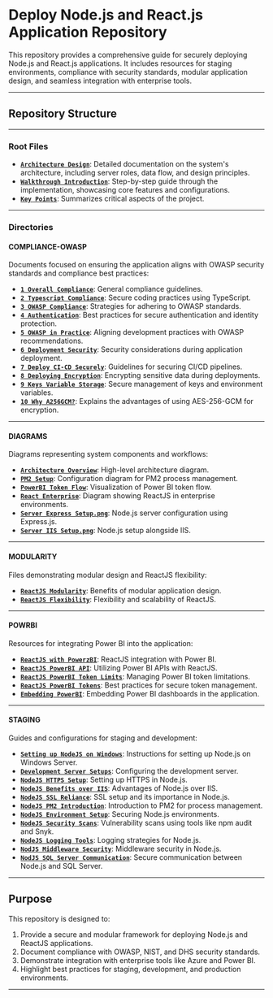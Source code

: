 # **Deploy Node.js and React.js Application Repository**

This repository provides a comprehensive guide for securely deploying Node.js and React.js applications. It includes resources for staging environments, compliance with security standards, modular application design, and seamless integration with enterprise tools.

---

## **Repository Structure**

---

### **Root Files**
- [**`Architecture Design`**](architecture-design.md): Detailed documentation on the system's architecture, including server roles, data flow, and design principles.
- [**`Walkthrough Introduction`**](WALKTHOUGH.MD): Step-by-step guide through the implementation, showcasing core features and configurations.
- [**`Key Points`**](NOTES/key-points.md): Summarizes critical aspects of the project.
---

### **Directories**

#### **COMPLIANCE-OWASP**
Documents focused on ensuring the application aligns with OWASP security standards and compliance best practices:
- [**`1 Overall Compliance`**](COMPLIANCE-OWASP/1-COMPLIANCE.MD): General compliance guidelines.
- [**`2 Typescript Compliance`**](COMPLIANCE-OWASP/2-TYPESCRIPT-COMPLIANCE.MD): Secure coding practices using TypeScript.
- [**`3 OWASP Compliance`**](COMPLIANCE-OWASP/3-OWASP-COMPLIANCE.MD): Strategies for adhering to OWASP standards.
- [**`4 Authentication`**](COMPLIANCE-OWASP/4-AUTHENTICATION-SECURITY.MD): Best practices for secure authentication and identity protection.
- [**`5 OWASP in Practice`**](COMPLIANCE-OWASP/5-OWASP-ENSURING-PRACTICE.MD): Aligning development practices with OWASP recommendations.
- [**`6 Deployment Security`**](COMPLIANCE-OWASP/6-DEPLOYMENT-SECURITY.MD): Security considerations during application deployment.
- [**`7 Deploy CI-CD Securely`**](COMPLIANCE-OWASP/7-DEPLOY-CI-CD-SECURELY.MD): Guidelines for securing CI/CD pipelines.
- [**`8 Deploying Encryption`**](COMPLIANCE-OWASP/8-DEPLOYMENT-ENCRYPTION.MD): Encrypting sensitive data during deployments.
- [**`9 Keys Variable Storage`**](COMPLIANCE-OWASP/9-COMPLIANCE-KEYS-VARIABLES.MD): Secure management of keys and environment variables.
- [**`10 Why A256GCM?`**](NOTES/WHYA256GCM.MD): Explains the advantages of using AES-256-GCM for encryption.
---

#### **DIAGRAMS**
Diagrams representing system components and workflows:
- [**`Architecture Overview`**](DIAGRAMS/overview-architecture.png): High-level architecture diagram.
- [**`PM2 Setup`**](DIAGRAMS/PM2-Setup.png): Configuration diagram for PM2 process management.
- [**`PowerBI Token Flow`**](DIAGRAMS/PowerBI-Token-Flow.png): Visualization of Power BI token flow.
- [**`React Enterprise`**](DIAGRAMS/react-enterprise.png): Diagram showing ReactJS in enterprise environments.
- [**`Server Express Setup.png`**](DIAGRAMS/server-express-setup.png): Node.js server configuration using Express.js.
- [**`Server IIS Setup.png`**](DIAGRAMS/server-iis-setup.png): Node.js setup alongside IIS.

---

#### **MODULARITY**
Files demonstrating modular design and ReactJS flexibility:
- [**`ReactJS Modularity`**](MODULARITY/1-MODULARITY.MD): Benefits of modular application design.
- [**`ReactJS Flexibility`**](MODULARITY/2-REACTJS-FLEXIBILITY.MD): Flexibility and scalability of ReactJS.

---

#### **POWRBI**
Resources for integrating Power BI into the application:
- [**`ReactJS with PowerzBI`**](POWRBI/4-REACTJS-POWERBI.MD): ReactJS integration with Power BI.
- [**`ReactJS PowerBI API`**](POWRBI/5-REACTJS-PBI-API.MD): Utilizing Power BI APIs with ReactJS.
- [**`ReactJS PowerBI Token Limits`**](POWRBI/6-POWERBI-TOKEN-LIMITS.MD): Managing Power BI token limitations.
- [**`ReactJS PowerBI Tokens`**](POWRBI/7-POWERBI-SECURE-TOKENS.MD): Best practices for secure token management.
- [**`Embedding PowerBI`**](POWRBI/8-POWERBI-EMBEDDING.MD): Embedding Power BI dashboards in the application.

---

#### **STAGING**
Guides and configurations for staging and development:
- [**`Setting up NodeJS on Windows`**](STAGING/0-NODEJS-WINDOWS-SETUP.MD): Instructions for setting up Node.js on Windows Server.
- [**`Development Server Setups`**](STAGING/1-DEVSERVER.MD): Configuring the development server.
- [**`NodeJS HTTPS Setup`**](STAGING/2-NODEJSHTTPS.MD): Setting up HTTPS in Node.js.
- [**`NodeJS Benefits over IIS`**](STAGING/3-NODEJS-BENEFITS-OVER-IIS.MD): Advantages of Node.js over IIS.
- [**`NodeJS SSL Reliance`**](STAGING/3-NODEJS-SSL-RELIANCE.MD): SSL setup and its importance in Node.js.
- [**`NodeJS PM2 Introduction`**](STAGING/4-NODEJS-PM2-TOOL.MD): Introduction to PM2 for process management.
- [**`NodeJS Environment Setup`**](STAGING/6-NODEJS-ENVIRONMENT-SEC.MD): Securing Node.js environments.
- [**`NodeJS Security Scans`**](STAGING/7-NODEJS-SCANS.MD): Vulnerability scans using tools like npm audit and Snyk.
- [**`NodeJS Logging Tools`**](STAGING/8-NODEJS-LOGGING.MD): Logging strategies for Node.js.
- [**`NodJS Middleware Security`**](STAGING/9-NODEJS-MIDDLEWARE-SEC.MD): Middleware security in Node.js.
- [**`NodJS SQL Server Communication`**](STAGING/10-NODEJSSQLSERVER.MD): Secure communication between Node.js and SQL Server.

---

## **Purpose**

This repository is designed to:
1. Provide a secure and modular framework for deploying Node.js and ReactJS applications.
2. Document compliance with OWASP, NIST, and DHS security standards.
3. Demonstrate integration with enterprise tools like Azure and Power BI.
4. Highlight best practices for staging, development, and production environments.

---